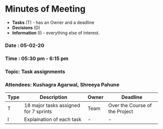 # Minutes of Meeting

* **Tasks** (T) - has an Owner and a deadline
* **Decisions** (D)
* **Information** (I) - everything else of interest.
 
### Date : 05-02-20
### Time : 05:30 pm - 6:15 pm
### Topic: Task assignments
### Attendees: Kushagra Agarwal, Shreeya Pahune

Type | Description | Owner | Deadline
---- | ---- | ---- | ----
T | 18 major tasks assigned for 7 sprints| Team | Over the Course of the Project
I | Explaination of each task| - | -